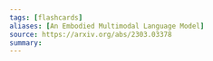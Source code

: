 ```yaml
---
tags: [flashcards]
aliases: [An Embodied Multimodal Language Model]
source: https://arxiv.org/abs/2303.03378
summary:
---
```




